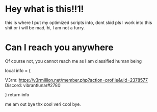 # Hey what is this!!1!
this is where I put my optimized scripts into,
dont skid pls I work into this shit or i will be mad,
hi,
I am not a furry.

# Can I reach you anywhere
Of course not, you cannot reach me as I am classified human being

local info = {

V3rm: https://v3rmillion.net/member.php?action=profile&uid=2378577
Discord: vibrantlunar#2780

}
return info

 me am out bye thx cool veri cool bye.
